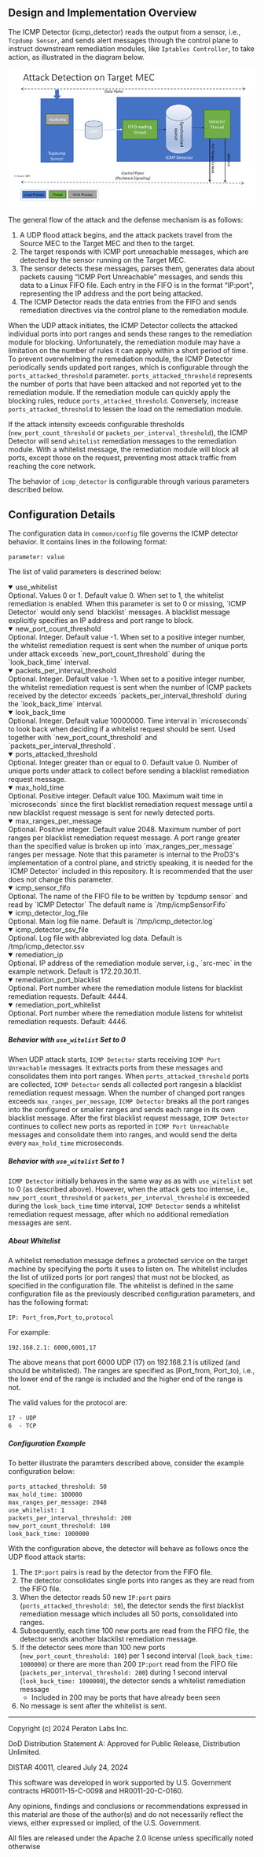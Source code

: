 ## Design and Implementation Overview

The ICMP Detector (icmp_detector) reads the output from a sensor, i.e., `Tcpdump Sensor`, and sends alert messages through the control plane to instruct downstream remediation modules, like `Iptables Controller`, to take action, as illustrated in the diagram below.

![sensor and detector](artifacts/sensor_and_detector.png)

The general flow of the attack and the defense mechanism is as follows:

1. A UDP flood attack begins, and the attack packets travel from the Source MEC to the Target MEC and then to the target.
1. The target responds with ICMP port unreachable messages, which are detected by the sensor running on the Target MEC.
1. The sensor detects these messages, parses them, generates data about packets causing “ICMP Port Unreachable” messages, and sends this data to a Linux FIFO file. Each entry in the FIFO is in the format “IP:port", representing the IP address and the port being attacked.
1. The ICMP Detector reads the data entries from the FIFO and sends remediation directives via the control plane to the remediation module.

When the UDP attack initiates, the ICMP Detector collects the attacked individual ports into port ranges and sends these ranges to the remediation module for blocking. Unfortunately, the remediation module may have a limitation on the number of rules it can apply within a short period of time.  To prevent overwhelming the remediation module, the ICMP Detector periodically sends updated port ranges, which is configurable through the `ports_attacked_threshold` parameter. `ports_attacked_threshold` represents the number of ports that have been attacked and not reported yet to the remediation module. If the remediation module can quickly apply the blocking rules, reduce `ports_attacked_threshold`. Conversely, increase `ports_attacked_threshold` to lessen the load on the remediation module.

If the attack intensity exceeds configurable thresholds (`new_port_count_threshold` or `packets_per_interval_threshold`), the ICMP Detector will send `whitelist` remediation messages to the remediation module.  With a whitelist message, the remediation module will block all ports, except those on the request, preventing most attack traffic from reaching the core network.

The behavior of `icmp_detector` is configurable through various parameters described below.

## Configuration Details
The configuration data in `common/config` file governs the ICMP detector behavior. It contains lines in the following format:

    parameter: value

The list of valid parameters is descrined below:

<details open><summary>use_whitelist</summary>
Optional. Values 0 or 1. Default value 0. When set to 1, the whitelist remediation is enabled. When this parameter is set to 0 or missing, `ICMP Detector` would only send `blacklist` messages.  A blacklist message explicitly specifies an IP address and port range to block.
</details>

<details open><summary>new_port_count_threshold</summary>
Optional. Integer. Default value -1. When set to a positive integer number, the whitelist remediation request is sent when the number of unique ports under attack exceeds `new_port_count_threshold` during the `look_back_time` interval.
</details>

<details open><summary>packets_per_interval_threshold</summary>
Optional. Integer. Default value -1. When set to a positive integer number, the whitelist remediation request is sent when the number of ICMP packets received by the detector exceeds `packets_per_interval_threshold` during the `look_back_time` interval.
</details>

<details open><summary>look_back_time</summary>
Optional. Integer. Default value 10000000. Time interval in `microseconds` to look back when deciding if a whitelist request should be sent. Used together with `new_port_count_threshold` and `packets_per_interval_threshold`.
</details>

<details open><summary>ports_attacked_threshold</summary>
Optional. Integer greater than or equal to 0. Default value 0. Number of unique ports under attack to collect before sending a blacklist remediation request message.
</details>

<details open><summary>max_hold_time</summary>
Optional. Positive integer. Default value 100.  Maximum wait time in `microseconds` since the first blacklist remediation request message until a new blacklist request message is sent for newly detected ports.
</details>

<details open><summary>max_ranges_per_message</summary>
Optional. Positive integer. Default value 2048. Maximum number of port ranges per blacklist remediation request message. A port range greater than the specified value is broken up into `max_ranges_per_message` ranges per message.  Note that this parameter is internal to the ProD3's implementation of a control plane, and strictly speaking, it is needed for the `ICMP Detector` included in this repository.  It is recommended that the user does not change this parameter.

</details>

<details open><summary>icmp_sensor_fifo</summary>
Optional. The name of the FIFO file to be written by `tcpdump sensor` and read by `ICMP Detector` The default name is `/tmp/icmpSensorFifo`
</details>

<details open><summary>icmp_detector_log_file</summary>
Optional. Main log file name. Default is `/tmp/icmp_detector.log`
</details>

<details open><summary>icmp_detector_ssv_file</summary>
Optional. Log file with abbreviated log data. Default is /tmp/icmp_detector.ssv
</details>

<details open><summary>remediation_ip</summary>
Optional. IP address of the remediation module server, i.g., `src-mec` in the example network. Default is 172.20.30.11.
</details>

<details open><summary>remediation_port_blacklist</summary>
Optional. Port number where the remediation module listens for blacklist remediation requests. Default: 4444.
</details>

<details open><summary>remediation_port_whitelist</summary>
Optional. Port number where the remediation module listens for whitelist remediation requests. Default: 4446.
</details>

##### Behavior with `use_witelist` Set to 0
When UDP attack starts, `ICMP Detector` starts receiving `ICMP Port Unreachable` messages.  It extracts ports from these messages and consolidates them into port ranges. When `ports_attacked_threshold` ports are collected, `ICMP Detector` sends all collected port rangesin a blacklist remediation request message. When the number of changed port ranges exceeds `max_ranges_per_message`, `ICMP Detector` breaks all the port ranges into the configured or smaller ranges and sends each range in its own blacklist message. After the first blacklist request message, `ICMP Detector` continues to collect new ports as reported in `ICMP Port Unreachable` messages and consolidate them into ranges, and would send the delta every `max_hold_time` microseconds.

##### Behavior with `use_witelist` Set to 1
`ICMP Detector` initially behaves in the same way as as with `use_witelist` set to 0 (as described above). However, when the attack gets too intense, i.e., `new_port_count_threshold` or `packets_per_interval_threshold` is exceeded during the `look_back_time` time interval, `ICMP Detector` sends a whitelist remediation request message, after which no additional remediation messages are sent.

##### About Whitelist
A whitelist remediation message defines a protected service on the target machine by specifying the ports it uses to listen on. The whitelist includes the list of utilized ports (or port ranges) that must not be blocked, as specified in the configuration file. The whitelist is defined in the same configuration file as the previously described configuration parameters, and has the following format:

    IP: Port_from,Port_to,protocol

For example:

    192.168.2.1: 6000,6001,17

The above means that port 6000 UDP (17) on 192.168.2.1 is utilized (and should be whitelisted). The ranges are specified as [Port_from, Port_to), i.e., the lower end of the range is included and the higher end of the range is not.

The valid values for the protocol are:

    17 - UDP
    6  - TCP

##### Configuration Example

To better illustrate the paramters described above, consider the example configuration below:

    ports_attacked_threshold: 50
    max_hold_time: 100000
    max_ranges_per_message: 2048
    use_whitelist: 1
    packets_per_interval_threshold: 200
    new_port_count_threshold: 100
    look_back_time: 1000000

With the configuration above, the detector will behave as follows once the UDP flood attack starts:
1. The `IP:port` pairs is read by the detector from the FIFO file.
1. The detector consolidates single ports into ranges as they are read from the FIFO file. 
1. When the detector reads 50 new `IP:port` pairs (`ports_attacked_threshold: 50`), the detector sends the first blacklist remediation message which includes all 50 ports, consolidated into ranges.
1. Subsequently, each time 100 new ports are read from the FIFO file, the detector sends another blacklist remediation message.
1. If the detector sees more than 100 new ports (`new_port_count_threshold: 100`) per 1 second interval (`look_back_time: 1000000`) or there are more than 200 `IP:port` read from the FIFO file (`packets_per_interval_threshold: 200`) during 1 second interval (`look_back_time: 1000000`), the detector sends a whitelist remediation message
    -  Included in 200 may be ports that have already been seen
1. No message is sent after the whitelist is sent.


***

Copyright (c) 2024 Peraton Labs Inc.

DoD Distribution Statement A: Approved for Public Release, Distribution Unlimited.

DISTAR 40011, cleared July 24, 2024

This software was developed in work supported by U.S. Government contracts HR0011-15-C-0098 and HR0011-20-C-0160.

Any opinions, findings and conclusions or recommendations expressed in
this material are those of the author(s) and do not necessarily
reflect the views, either expressed or implied, of the
U.S. Government.

All files are released under the Apache 2.0 license unless specifically noted otherwise
